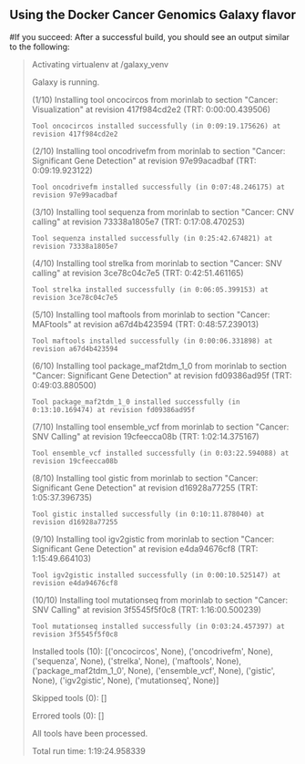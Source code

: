 ## Using the Docker Cancer Genomics Galaxy flavor

#If you succeed:
After a successful build, you should see an output similar to the following:
<blockquote>
Activating virtualenv at /galaxy_venv

Galaxy is running.

(1/10) Installing tool oncocircos from morinlab to section "Cancer: Visualization" at revision 417f984cd2e2 (TRT: 0:00:00.439506)


	Tool oncocircos installed successfully (in 0:09:19.175626) at revision 417f984cd2e2
	
	
(2/10) Installing tool oncodrivefm from morinlab to section "Cancer: Significant Gene Detection" at revision 97e99acadbaf (TRT:
0:09:19.923122)

	Tool oncodrivefm installed successfully (in 0:07:48.246175) at revision 97e99acadbaf
	
(3/10) Installing tool sequenza from morinlab to section "Cancer: CNV calling" at revision 73338a1805e7 (TRT: 0:17:08.470253)

	Tool sequenza installed successfully (in 0:25:42.674821) at revision 73338a1805e7
	
(4/10) Installing tool strelka from morinlab to section "Cancer: SNV calling" at revision 3ce78c04c7e5 (TRT: 0:42:51.461165)

	Tool strelka installed successfully (in 0:06:05.399153) at revision 3ce78c04c7e5
	
(5/10) Installing tool maftools from morinlab to section "Cancer: MAFtools" at revision a67d4b423594 (TRT: 0:48:57.239013)

	Tool maftools installed successfully (in 0:00:06.331898) at revision a67d4b423594
	
(6/10) Installing tool package_maf2tdm_1_0 from morinlab to section "Cancer: Significant Gene Detection" at revision fd09386ad95f (TRT: 0:49:03.880500)

	Tool package_maf2tdm_1_0 installed successfully (in 0:13:10.169474) at revision fd09386ad95f
	
(7/10) Installing tool ensemble_vcf from morinlab to section "Cancer: SNV Calling" at revision 19cfeecca08b (TRT: 1:02:14.375167)

	Tool ensemble_vcf installed successfully (in 0:03:22.594088) at revision 19cfeecca08b
	
(8/10) Installing tool gistic from morinlab to section "Cancer: Significant Gene Detection" at revision d16928a77255 (TRT: 1:05:37.396735)

	Tool gistic installed successfully (in 0:10:11.878040) at revision d16928a77255
	
(9/10) Installing tool igv2gistic from morinlab to section "Cancer: Significant Gene Detection" at revision e4da94676cf8 (TRT: 1:15:49.664103)

	Tool igv2gistic installed successfully (in 0:00:10.525147) at revision e4da94676cf8
	
(10/10) Installing tool mutationseq from morinlab to section "Cancer: SNV Calling" at revision 3f5545f5f0c8 (TRT: 1:16:00.500239)

	Tool mutationseq installed successfully (in 0:03:24.457397) at revision 3f5545f5f0c8
	
Installed tools (10): [('oncocircos', None), ('oncodrivefm', None), ('sequenza', None), ('strelka', None), ('maftools', None), ('package_maf2tdm_1_0', None), ('ensemble_vcf', None), ('gistic', None), ('igv2gistic', None), ('mutationseq', None)]

Skipped tools (0): []

Errored tools (0): []

All tools have been processed.

Total run time: 1:19:24.958339

</blockquote>
